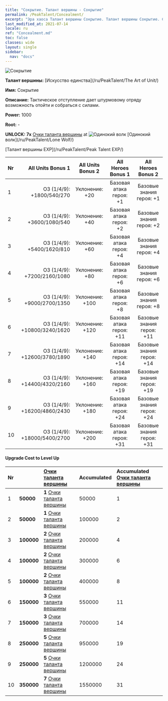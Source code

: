 ```yaml
---
title: "Сокрытие. Талант вершины - Сокрытие"
permalink: /PeakTalent/Concealment/
excerpt: "Эра хаоса Талант вершины Сокрытие. Талант вершины Сокрытие. Сокрытие"
last_modified_at: 2021-07-14
locale: ru
ref: "Concealment.md"
toc: false
classes: wide
layout: single
sidebar:
  nav: "docs"
---
```


  ![Сокрытие](/images/pt/talent_2003.png)

  **Талант вершины:** [Искусство единства](/ru/PeakTalent/The Art of Unit/)

  **Имя:** Сокрытие

  **Описание:** Тактическое отступление дает штурмовому отряду возможность отойти и собраться с силами.

  **Power:** 1000

  **Root:** -

  **UNLOCK: 7x** [Очки таланта вершины](/ItemsRU/con_934/) at ![Одинокий волк](/images/pt/talent_2001.png) [Одинокий волк](/ru/PeakTalent/Lone Wolf/)

  [Талант вершины EXP](/ru/PeakTalent/Peak Talent EXP/)

  | Nr | All Units Bonus 1 | All Units Bonus 2 | All Heroes Bonus 1 | All Heroes Bonus 2 |
  |:---|--------------:|:-------------:|:-------------:|:-------------:|
  | 1 | ОЗ (1/4/9): +1800/540/270 | Уклонение: +20 | Базовая атака героя: +1 | Базовые знания героя: +1 |
  | 2 | ОЗ (1/4/9): +3600/1080/540 | Уклонение: +40 | Базовая атака героя: +2 | Базовые знания героя: +2 |
  | 3 | ОЗ (1/4/9): +5400/1620/810 | Уклонение: +60 | Базовая атака героя: +4 | Базовые знания героя: +4 |
  | 4 | ОЗ (1/4/9): +7200/2160/1080 | Уклонение: +80 | Базовая атака героя: +6 | Базовые знания героя: +6 |
  | 5 | ОЗ (1/4/9): +9000/2700/1350 | Уклонение: +100 | Базовая атака героя: +8 | Базовые знания героя: +8 |
  | 6 | ОЗ (1/4/9): +10800/3240/1620 | Уклонение: +120 | Базовая атака героя: +11 | Базовые знания героя: +11 |
  | 7 | ОЗ (1/4/9): +12600/3780/1890 | Уклонение: +140 | Базовая атака героя: +14 | Базовые знания героя: +14 |
  | 8 | ОЗ (1/4/9): +14400/4320/2160 | Уклонение: +160 | Базовая атака героя: +19 | Базовые знания героя: +19 |
  | 9 | ОЗ (1/4/9): +16200/4860/2430 | Уклонение: +180 | Базовая атака героя: +24 | Базовые знания героя: +24 |
  | 10 | ОЗ (1/4/9): +18000/5400/2700 | Уклонение: +200 | Базовая атака героя: +31 | Базовые знания героя: +31 |


#### Upgrade Cost to Level Up

  | Nr | <i class="fas fa-coins"/> | [Очки таланта вершины](/ItemsRU/con_934/) | Accumulated <i class="fas fa-coins"/> | Accumulated [Очки таланта вершины](/ItemsRU/con_934/) |
  |:---|:--------------|:-------------|:-------------|:-------------|
  | 1 | **50000** | **1** [Очки таланта вершины](/ItemsRU/con_934/) | 50000 | 1 |
  | 2 | **50000** | **1** [Очки таланта вершины](/ItemsRU/con_934/) | 100000 | 2 |
  | 3 | **100000** | **2** [Очки таланта вершины](/ItemsRU/con_934/) | 200000 | 4 |
  | 4 | **100000** | **2** [Очки таланта вершины](/ItemsRU/con_934/) | 300000 | 6 |
  | 5 | **100000** | **2** [Очки таланта вершины](/ItemsRU/con_934/) | 400000 | 8 |
  | 6 | **150000** | **3** [Очки таланта вершины](/ItemsRU/con_934/) | 550000 | 11 |
  | 7 | **150000** | **3** [Очки таланта вершины](/ItemsRU/con_934/) | 700000 | 14 |
  | 8 | **250000** | **5** [Очки таланта вершины](/ItemsRU/con_934/) | 950000 | 19 |
  | 9 | **250000** | **5** [Очки таланта вершины](/ItemsRU/con_934/) | 1200000 | 24 |
  | 10 | **350000** | **7** [Очки таланта вершины](/ItemsRU/con_934/) | 1550000 | 31 |
